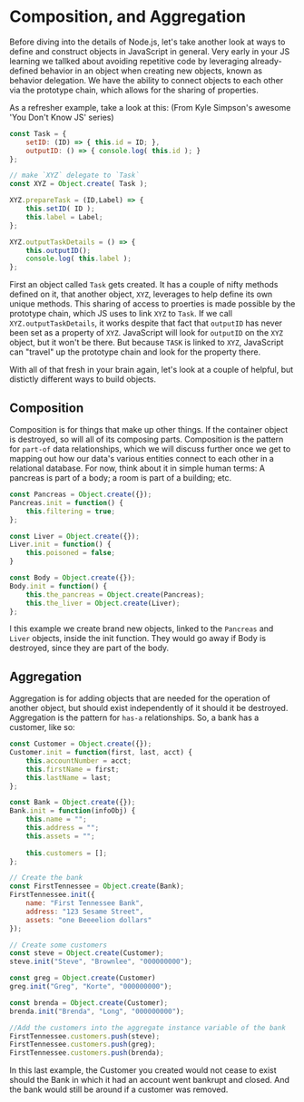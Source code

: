 # Composition, and Aggregation
Before diving into the details of Node.js, let's take another look at ways to define and construct objects in JavaScript in general. Very early in your JS learning we tallked about avoiding repetitive code by leveraging already-defined behavior in an object when creating new objects, known as behavior delegation. We have the ability to connect objects to each other via the prototype chain, which allows for the sharing of properties.

As a refresher example, take a look at this:
(From Kyle Simpson's awesome 'You Don't Know JS' series)

```js
const Task = {
	setID: (ID) => { this.id = ID; },
	outputID: () => { console.log( this.id ); }
};

// make `XYZ` delegate to `Task`
const XYZ = Object.create( Task );

XYZ.prepareTask = (ID,Label) => {
	this.setID( ID );
	this.label = Label;
};

XYZ.outputTaskDetails = () => {
	this.outputID();
	console.log( this.label );
};
```

First an object called `Task` gets created. It has a couple of nifty methods defined on it, that another object, `XYZ`, leverages to help define its own unique methods. This sharing of access to proerties is made possible by the prototype chain, which JS uses to link `XYZ` to `Task`. If we call `XYZ.outputTaskDetails`, it works despite that fact that `outputID` has never been set as a property of `XYZ`. JavaScript will look for `outputID` on the `XYZ` object, but it won't be there. But because `TASK` is linked to `XYZ`, JavaScript can "travel" up the prototype chain and look for the property there. 

With all of that fresh in your brain again, let's look at a couple of helpful, but distictly different ways to build objects.

## Composition

Composition is for things that make up other things. If the container object is destroyed, so will all of its composing parts. Composition is the pattern for `part-of` data relationships, which we will discuss further once we get to mapping out how our data's various entities connect to each other in a relational database. For now, think about it in simple human terms: A pancreas is part of a body; a room is part of a building; etc.

```js
const Pancreas = Object.create({});
Pancreas.init = function() {
    this.filtering = true;
};

const Liver = Object.create({});
Liver.init = function() {
    this.poisoned = false;
}

const Body = Object.create({});
Body.init = function() {
    this.the_pancreas = Object.create(Pancreas);
    this.the_liver = Object.create(Liver);
};
```
I this example we create brand new objects, linked to the `Pancreas` and `Liver` objects, inside the init function. They would go away if Body is destroyed, since they are part of the body.

## Aggregation

Aggregation is for adding objects that are needed for the operation of another object, but should exist independently of it should it be destroyed. Aggregation is the pattern for `has-a` relationships. So, a bank has a customer, like so:

```js
const Customer = Object.create({});
Customer.init = function(first, last, acct) {
	this.accountNumber = acct;
	this.firstName = first;
	this.lastName = last;
};

const Bank = Object.create({});
Bank.init = function(infoObj) {
	this.name = "";
	this.address = "";
	this.assets = "";
	
	this.customers = [];
};

// Create the bank
const FirstTennessee = Object.create(Bank);
FirstTennessee.init({
	name: "First Tennessee Bank",
	address: "123 Sesame Street",
	assets: "one Beeeelion dollars"
});

// Create some customers
const steve = Object.create(Customer);
steve.init("Steve", "Brownlee", "000000000");

const greg = Object.create(Customer)
greg.init("Greg", "Korte", "000000000");

const brenda = Object.create(Customer);
brenda.init("Brenda", "Long", "000000000");

//Add the customers into the aggregate instance variable of the bank
FirstTennessee.customers.push(steve);
FirstTennessee.customers.push(greg);
FirstTennessee.customers.push(brenda);
```

In this last example, the Customer you created would not cease to exist should the Bank in which it had an account went bankrupt and closed. And the bank would still be around if a customer was removed.
